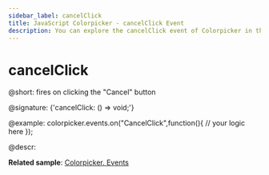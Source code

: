 ```yaml
---
sidebar_label: cancelClick
title: JavaScript Colorpicker - cancelClick Event 
description: You can explore the cancelClick event of Colorpicker in the documentation of the DHTMLX JavaScript UI library. Browse developer guides and API reference, try out code examples and live demos, and download a free 30-day evaluation version of DHTMLX Suite 7.
---
```


# cancelClick

@short: fires on clicking the "Cancel" button
 
@signature: {'cancelClick: () => void;'}

@example:
colorpicker.events.on("CancelClick",function(){
	// your logic here
});

@descr:

**Related sample**: [Colorpicker. Events](https://snippet.dhtmlx.com/fllgaabo)
